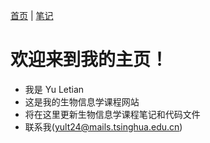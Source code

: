 [首页](/index.md) | [笔记](/note/index.md)
# 欢迎来到我的主页！

- 我是 Yu Letian
- 这是我的生物信息学课程网站
- 将在这里更新生物信息学课程笔记和代码文件
- 联系我(yult24@mails.tsinghua.edu.cn)
